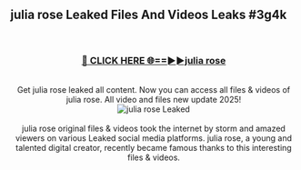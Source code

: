 ## julia rose Leaked Files And Videos Leaks #3g4k
<br>
<div align="center">
<h3><a href="https://watchclip.my.id/julia rose" rel="nofollow">🔴 CLICK HERE 🌐==►►julia rose</a></h3>
<br>
Get julia rose leaked all content. Now you can access all files & videos of julia rose. All video and files new update 2025!
<br>
<a href="https://watchclip.my.id/julia rose" rel="nofollow" data-target="animated-image.originalLink"><img src="https://i.ibb.co.com/WyWwxjT/player-gif2.gif" alt="julia rose Leaked" style="max-width: 100%; display: inline-block;" data-target="animated-image.originalImage"></a>
<br><br>
julia rose original files & videos took the internet by storm and amazed viewers on various Leaked social media platforms. julia rose, a young and talented digital creator, recently became famous thanks to this interesting files & videos.
</div>
<br>